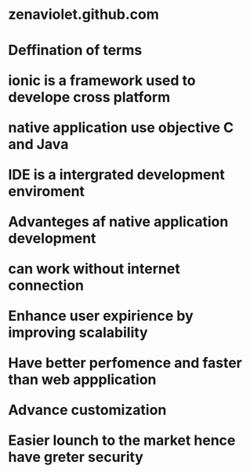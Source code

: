 # zenaviolet.github.com
<html>
  </head>
  <body>
  <h1> Deffination of terms
  
  ionic is a framework used to develope cross platform

native application use objective C and Java

IDE is a intergrated development enviroment

Advanteges af native application development

can work without internet connection
    
Enhance user expirience by improving scalability
    
Have better perfomence and faster than web appplication
    
Advance customization
  
Easier lounch to the market hence have greter security    
    
